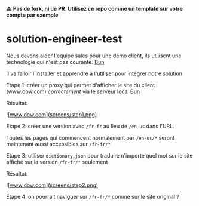 ⚠️ **Pas de fork, ni de PR. Utilisez ce repo comme un template sur votre compte par exemple**

# solution-engineer-test

Nous devons aider l'équipe sales pour une démo client, ils utilisent une technologie qui n'est pas courante: [Bun](https://bun.sh/)

Il va falloir l'installer et apprendre à l'utiliser pour intégrer notre solution

Etape 1: créer un proxy qui permet d'afficher le site du client (www.dow.com) *correctement* via le serveur local Bun

Résultat:

![www.dow.com](screens/step1.png)

Etape 2: créer une version avec `/fr-fr` au lieu de `/en-us` dans l'URL.

Toutes les pages qui commencent normalement par `/en-us/*` seront maintenant aussi accessibles sur `/fr-fr/*`

Etape 3: utiliser `dictionary.json` pour traduire n'importe quel mot sur le site affiché sur la version `/fr-fr/*` seulement

Résultat:

![www.dow.com](screens/step2.png)

Etape 4: on pourrait naviguer sur `/fr-fr/*` comme sur le site original ?
